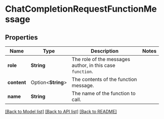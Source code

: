 # ChatCompletionRequestFunctionMessage

## Properties

Name | Type | Description | Notes
------------ | ------------- | ------------- | -------------
**role** | **String** | The role of the messages author, in this case `function`. | 
**content** | Option<**String**> | The contents of the function message. | 
**name** | **String** | The name of the function to call. | 

[[Back to Model list]](../README.md#documentation-for-models) [[Back to API list]](../README.md#documentation-for-api-endpoints) [[Back to README]](../README.md)


